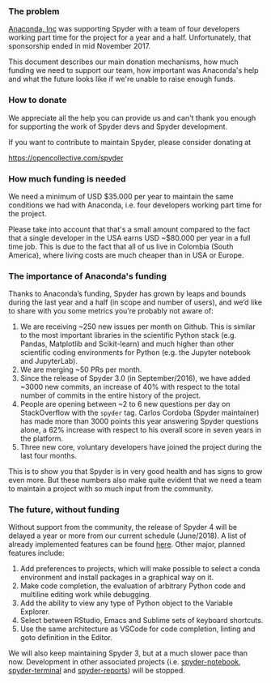 ### The problem

[Anaconda, Inc](https://www.anaconda.com/) was supporting Spyder with a team of four developers working part time for the project for a year and a half. Unfortunately, that sponsorship ended in mid November 2017.

This document describes our main donation mechanisms, how much funding we need to support our team, how important was Anaconda's help and what the future looks like if we're unable to raise enough funds.

### How to donate

We appreciate all the help you can provide us and can't thank you enough for supporting the work of Spyder devs and Spyder development.

If you want to contribute to maintain Spyder, please consider donating at

https://opencollective.com/spyder


### How much funding is needed

We need a minimum of USD $35.000 per year to maintain the same conditions we had with Anaconda, i.e. four developers working part time for the project.

Please take into account that that's a small amount compared to the fact that a single developer in the USA earns USD ~$80.000 per year in a full time job. This is due to the fact that all of us live in Colombia (South America), where living costs are much cheaper than in USA or Europe.


### The importance of Anaconda's funding

Thanks to Anaconda’s funding, Spyder has grown by leaps and bounds during the last year and a half (in scope and number of users), and we’d like to share with you some metrics you’re probably not aware of:

1. We are receiving ~250 new issues per month on Github. This is similar to the most important libraries in the scientific Python stack (e.g. Pandas, Matplotlib and Scikit-learn) and much higher than other scientific coding environments for Python (e.g. the Jupyter notebook and JupyterLab).
2. We are merging ~50 PRs per month.
3. Since the release of Spyder 3.0 (in September/2016), we have added ~3000 new commits, an increase of 40% with respect to the total number of commits in the entire history of the project.
4. People are opening between ~2 to 6 new questions per day on StackOverflow with the `spyder` tag. Carlos Cordoba (Spyder maintainer) has made more than 3000 points this year answering Spyder questions alone, a 62% increase with respect to his overall score in seven years in the platform.
5. Three new core, voluntary developers have joined the project during the last four months.

This is to show you that Spyder is in very good health and has signs to grow even more. But these numbers also make quite evident that we need a team to maintain a project with so much input from the community.


### The future, without funding

Without support from the community, the release of Spyder 4 will be delayed a year or more from our current schedule (June/2018). A list of already implemented features can be found [here](https://github.com/spyder-ide/spyder/wiki/Beta-version-changelog). Other major, planned features include:

1. Add preferences to projects, which will make possible to select a conda environment and install packages in a graphical way on it.
2. Make code completion, the evaluation of arbitrary Python code and multiline editing work while debugging.
3. Add the ability to view any type of Python object to the Variable Explorer.
4. Select between RStudio, Emacs and Sublime sets of keyboard shortcuts.
5. Use the same architecture as VSCode for code completion, linting and goto definition in the Editor.

We will also keep maintaining Spyder 3, but at a much slower pace than now. Development in other associated projects (i.e. [spyder-notebook](https://github.com/spyder-ide/spyder-notebook), [spyder-terminal](https://github.com/spyder-ide/spyder-terminal) and [spyder-reports](https://github.com/spyder-ide/spyder-reports)) will be stopped.